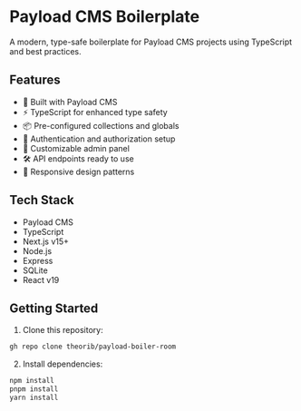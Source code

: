 # Payload CMS Boilerplate

A modern, type-safe boilerplate for Payload CMS projects using TypeScript and best practices.

## Features

- 🚀 Built with Payload CMS
- ⚡ TypeScript for enhanced type safety
- 📦 Pre-configured collections and globals
- 🔐 Authentication and authorization setup
- 🎨 Customizable admin panel
- 🛠️ API endpoints ready to use
- 📱 Responsive design patterns

## Tech Stack

- Payload CMS
- TypeScript
- Next.js v15+
- Node.js
- Express
- SQLite
- React v19

## Getting Started

1. Clone this repository:

```bash
gh repo clone theorib/payload-boiler-room
```

2. Install dependencies:

```bash
npm install
pnpm install
yarn install
```
